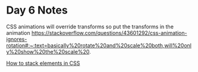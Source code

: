 # Day 6 Notes

CSS animations will override transforms so put the transforms in the animation
https://stackoverflow.com/questions/43601292/css-animation-ignores-rotation#:~:text=basically%20rotate%20and%20scale%20both,will%20only%20show%20the%20scale%20.

[How to stack elements in CSS](https://css-tricks.com/how-to-stack-elements-in-css/)